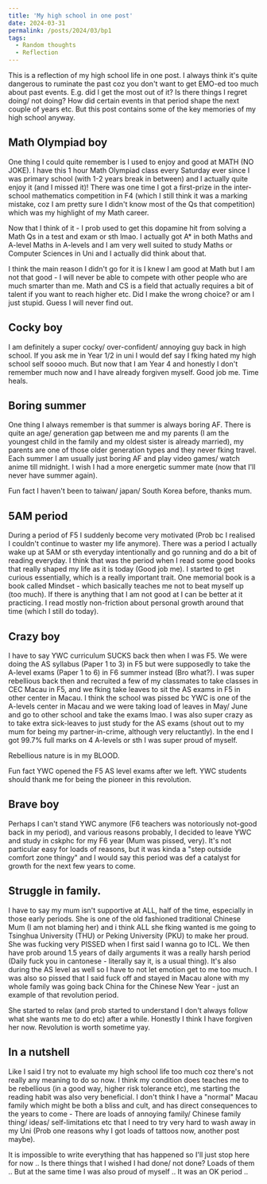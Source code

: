 ```yaml
---
title: 'My high school in one post'
date: 2024-03-31
permalink: /posts/2024/03/bp1
tags:
  - Random thoughts
  - Reflection
---
```


This is a reflection of my high school life in one post. I always think it's quite dangerous to ruminate the past coz you don't want to get EMO-ed too much about past events. E.g. did I get the most out of it? Is there things I regret doing/ not doing? How did certain events in that period shape the next couple of years etc. But this post contains some of the key memories of my high school anyway.

Math Olympiad boy
------

One thing I could quite remember is I used to enjoy and good at MATH (NO JOKE). I have this 1 hour Math Olympiad class every Saturday ever since I was primary school (with 1-2 years break in between) and I actually quite enjoy it (and I missed it)! There was one time I got a first-prize in the inter-school mathematics competition in F4 (which I still think it was a marking mistake, coz I am pretty sure I didn't know most of the Qs that competition) which was my highlight of my Math career.

Now that I think of it - I prob used to get this dopamine hit from solving a Math Qs in a test and exam or sth lmao. 
I actually got A* in both Maths and A-level Maths in A-levels and I am very well suited to study Maths or Computer Sciences in Uni and I actually did think about that. 

I think the main reason I didn't go for it is I knew I am good at Math but I am not that good - I will never be able to compete with other people who are much smarter than me. Math and CS is a field that actually requires a bit of talent if you want to reach higher etc. Did I make the wrong choice? or am I just stupid. Guess I will never find out.


Cocky boy
------

I am definitely a super cocky/ over-confident/ annoying guy back in high school. If you ask me in Year 1/2 in uni I would def say I fking hated my high school self soooo much. But now that I am Year 4 and honestly I don't remember much now and I have already forgiven myself. Good job me. Time heals.


Boring summer
------

One thing I always remember is that summer is always boring AF. There is quite an age/ generation gap between me and my parents (I am the youngest child in the family and my oldest sister is already married), my parents are one of those older generation types and they never fking travel. Each summer I am usually just boring AF and play video games/ watch anime till midnight. I wish I had a more energetic summer mate (now that I'll never have summer again). 

Fun fact I haven't been to taiwan/ japan/ South Korea before, thanks mum. 

5AM period
------

During a period of F5 I suddenly become very motivated (Prob bc I realised I couldn't continue to waster my life anymore). There was a period I actually wake up at 5AM or sth everyday intentionally and go running and do a bit of reading everyday. I think that was the period when I read some good books that really shaped my life as it is today (Good job me). I started to get curious essentially, which is a really important trait. One memorial book is a book called Mindset - which basically teaches me not to beat myself up (too much). If there is anything that I am not good at I can be better at it  practicing. I read mostly non-friction about personal growth around that time (which I still do today).


Crazy boy
------

I have to say YWC curriculum SUCKS back then when I was F5. We were doing the AS syllabus (Paper 1 to 3) in F5 but were supposedly to take the A-level exams (Paper 1 to 6) in F6 summer instead (Bro what?). I was super rebellious back then and recruited a few of my classmates to take classes in CEC Macau in F5, and we fking take leaves to sit the AS exams in F5 in other center in Macau. I think the school was pissed bc YWC is one of the A-levels center in Macau and we were taking load of leaves in May/ June and go to other school and take the exams lmao. I was also super crazy as to take extra sick-leaves to just study for the AS exams (shout out to my mum for being my partner-in-crime, although very reluctantly). In the end I got 99.7% full marks on 4 A-levels or sth I was super proud of myself.

Rebellious nature is in my BLOOD.

Fun fact YWC opened the F5 AS level exams after we left. YWC students should thank me for being the pioneer in this revolution. 


Brave boy
------

Perhaps I can't stand YWC anymore (F6 teachers was notoriously not-good back in my period), and various reasons probably, I decided to leave YWC and study in cskphc for my F6 year (Mum was pissed, very). It's not particular easy for loads of reasons, but it was kinda a "step outside comfort zone thingy" and I would say this period was def a catalyst for growth for the next few years to come.  

Struggle in family.
------

I have to say my mum isn't supportive at ALL, half of the time, especially in those early periods. She is one of the old fashioned traditional Chinese Mum (I am not blaming her) and i think ALL she fking wanted is me going to Tsinghua University (THU) or Peking University (PKU) to make her proud. She was fucking very PISSED when I first said I wanna go to ICL. We then have prob around 1.5 years of daily arguments it was a really harsh period (Daily fuck you in cantonese - literally say it, is a usual thing). It's also during the AS level as well so I have to not let emotion get to me too much. I was also so pissed that I said fuck off and stayed in Macau alone with my whole family was going back China for the Chinese New Year - just an example of that revolution period.

She started to relax (and prob started to understand I don't always follow what she wants me to do etc) after a while. Honestly I think I have forgiven her now. Revolution is worth sometime yay.

In a nutshell
------

Like I said I try not to evaluate my high school life too much coz there's not really any meaning to do so now. I think my condition does teaches me to be rebellious (in a good way, higher risk tolerance etc), me starting the reading habit was also very beneficial. I don't think I have a "normal" Macau family which might be both a bliss and cult, and has direct consequences to the years to come - There are loads of annoying family/ Chinese family thing/ ideas/ self-limitations etc that I need to try very hard to wash away in my Uni (Prob one reasons why I got loads of tattoos now, another post maybe).

It is impossible to write everything that has happened so I'll just stop here for now .. Is there things that I wished I had done/ not done? Loads of them .. But at the same time I was also proud of myself .. It was an OK period ..